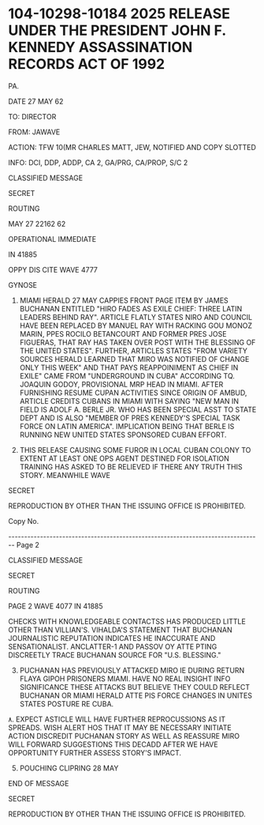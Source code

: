 # 104-10298-10184 2025 RELEASE UNDER THE PRESIDENT JOHN F. KENNEDY ASSASSINATION RECORDS ACT OF 1992

PA.

DATE 27 MAY 62

TO: DIRECTOR

FROM: JAWAVE

ACTION: TFW 10(MR CHARLES MATT, JEW, NOTIFIED AND COPY SLOTTED

INFO: DCI, DDP, ADDP, CA 2, GA/PRG, CA/PROP, S/C 2

CLASSIFIED MESSAGE

SECRET

ROUTING

MAY 27 22162 62

OPERATIONAL IMMEDIATE

IN 41885

OPPY DIS CITE WAVE 4777

GYNOSE

1. MIAMI HERALD 27 MAY CAPPIES FRONT PAGE ITEM BY JAMES BUCHANAN ENTITLED "HIRO FADES AS EXILE CHIEF: THREE LATIN LEADERS BEHIND RAY". ARTICLE FLATLY STATES NIRO AND COUNCIL HAVE BEEN REPLACED BY MANUEL RAY WITH RACKING GOU MONOZ MARIN, PPES ROCILO BETANCOURT AND FORMER PRES JOSE FIGUERAS, THAT RAY HAS TAKEN OVER POST WITH THE BLESSING OF THE UNITED STATES". FURTHER, ARTICLES STATES "FROM VARIETY SOURCES HERALD LEARNED THAT MIRO WAS NOTIFIED OF CHANGE ONLY THIS WEEK" AND THAT PAYS REAPPOINIMENT AS CHIEF IN EXILE" CAME FROM "UNDERGROUND IN CUBA" ACCORDING TQ. JOAQUIN GODOY, PROVISIONAL MRP HEAD IN MIAMI. AFTER FURNISHING RESUME CUPAN ACTIVITIES SINCE ORIGIN OF AMBUD, ARTICLE CREDITS CUBANS IN MIAMI WITH SAYING "NEW MAN IN FIELD IS ADOLF A. BERLE JR. WHO HAS BEEN SPECIAL ASST TO STATE DEPT AND IS ALSO "MEMBER OF PRES KENNEDY'S SPECIAL TASK FORCE ON LATIN AMERICA". IMPLICATION BEING THAT BERLE IS RUNNING NEW UNITED STATES SPONSORED CUBAN EFFORT.

2. THIS RELEASE CAUSING SOME FUROR IN LOCAL CUBAN COLONY TO EXTENT AT LEAST ONE OPS AGENT DESTINED FOR ISOLATION TRAINING HAS ASKED TO BE RELIEVED IF THERE ANY TRUTH THIS STORY. MEANWHILE WAVE

SECRET

REPRODUCTION BY OTHER THAN THE ISSUING OFFICE IS PROHIBITED.

Copy No.


-------------------------------------------------------------------------------- Page 2

CLASSIFIED MESSAGE

SECRET

ROUTING

PAGE 2
WAVE 4077 IN 41885

CHECKS WITH KNOWLEDGEABLE CONTACTSS HAS PRODUCED LITTLE OTHER THAN
VILLIAN'S. VIHALDA'S STATEMENT THAT BUCHANAN JOURNALISTIC REPUTATION
INDICATES HE INACCURATE AND SENSATIONALIST. ANCLATTER-1 AND PASSOV OY
ATTE PTING DISCREETLY TRACE BUCHANAN SOURCE FOR "U.S. BLESSING."

3. PUCHANAN HAS PREVIOUSLY ATTACKED MIRO IE DURING RETURN FLAYA
   GIPOH PRISONERS MIAMI. HAVE NO REAL INSIGHT INFO SIGNIFICANCE THESE
   ATTACKS BUT BELIEVE THEY COULD REFLECT BUCHANAN OR MIAMI HERALD
   ATTE PIS FORCE CHANGES IN UNITES STATES POSTURE RE CUBA.

۸. EXPECT ASTICLE WILL HAVE FURTHER REPROCUSSIONS AS IT SPREADS.
   WISH ALERT HOS THAT IT MAY BE NECESSARY INITIATE ACTION DISCREDIT
   PUCHANAN STORY AS WELL AS REASSURE MIRO WILL FORWARD SUGGESTIONS THIS
   DECADD AFTER WE HAVE OPPORTUNITY FURTHER ASSESS STORY'S IMPACT.

5. POUCHING CLIPRING 28 MAY

END OF MESSAGE

SECRET

REPRODUCTION BY OTHER THAN THE ISSUING OFFICE IS PROHIBITED.
